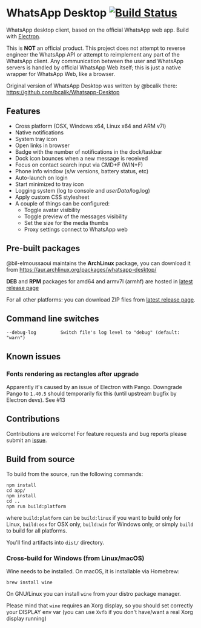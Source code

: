 # WhatsApp Desktop [![Build Status](https://travis-ci.org/Enrico204/Whatsapp-Desktop.svg?branch=master)](https://travis-ci.org/Enrico204/Whatsapp-Desktop)

WhatsApp desktop client, based on the official WhatsApp web app. Build with [Electron](http://electron.atom.io/).  

This is **NOT** an official product. This project does not attempt to reverse engineer the WhatsApp API or attempt to reimplement any part of the WhatsApp client. Any communication between the user and WhatsApp servers is handled by official WhatsApp Web itself; this is just a native wrapper for WhatsApp Web, like a browser.

Original version of WhatsApp Desktop was written by @bcalik there: https://github.com/bcalik/Whatsapp-Desktop

## Features

* Cross platform (OSX, Windows x64, Linux x64 and ARM v7l)
* Native notifications
* System tray icon
* Open links in browser
* Badge with the number of notifications in the dock/taskbar
* Dock icon bounces when a new message is received
* Focus on contact search input via CMD+F (WIN+F)
* Phone info window (s/w versions, battery status, etc)
* Auto-launch on login
* Start minimized to tray icon
* Logging system (log to console and *userData*/log.log)
* Apply custom CSS stylesheet
* A couple of things can be configured:
  * Toggle avatar visibility
  * Toggle preview of the messages visibility
  * Set the size for the media thumbs
  * Proxy settings connect to WhatsApp web

## Pre-built packages

@bil-elmoussaoui maintains the **ArchLinux** package, you can download it from https://aur.archlinux.org/packages/whatsapp-desktop/

**DEB** and **RPM** packages for amd64 and armv7l (armhf) are hosted in [latest release page](https://github.com/Enrico204/Whatsapp-Desktop/releases)

For all other platforms: you can download ZIP files from [latest release page](https://github.com/Enrico204/Whatsapp-Desktop/releases).  

## Command line switches

    --debug-log         Switch file's log level to "debug" (default: "warn")

## Known issues

### Fonts rendering as rectangles after upgrade

Apparently it's caused by an issue of Electron with Pango. Downgrade Pango to `1.40.5` should temporarily fix this (until upstream bugfix by Electron devs). See #13

## Contributions

Contributions are welcome! For feature requests and bug reports please submit an [issue](https://github.com/Enrico204/Whatsapp-Desktop/issues).

## Build from source

To build from the source, run the following commands:

    npm install
    cd app/
    npm install
    cd ..
    npm run build:platform

where `build:platform` can be `build:linux` if you want to build only for Linux, `build:osx` for OSX only, `build:win` for Windows only, or simply `build` to build for all platforms.

You'll find artifacts into `dist/` directory.

### Cross-build for Windows (from Linux/macOS)

Wine needs to be installed. On macOS, it is installable via Homebrew:  

    brew install wine

On GNU/Linux you can install `wine` from your distro package manager.

Please mind that `wine` requires an Xorg display, so you should set correctly your DISPLAY env var (you can use `Xvfb` if you don't have/want a real Xorg display running)
